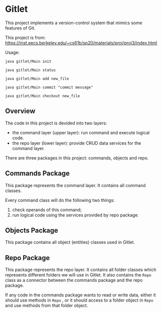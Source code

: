 # Gitlet

This project implements a version-control system that mimics some features of Git.

This project is from: https://inst.eecs.berkeley.edu/~cs61b/sp20/materials/proj/proj3/index.html

Usage:

```shell
java gitlet/Main init

java gitlet/Main status

java gitlet/Main add new_file

java gitlet/Main commit "commit message"

java gitlet/Main checkout new_file
```

## Overview

The code in this project is devided into two layers:

- the command layer (upper layer): run command and execute logical code.
- the repo layer (lower layer): provide CRUD data services for the command layer.

There are three packages in this project: commands, objects and repo.

## Commands Package

This package represents the command layer. It contains all command classes.

Every command class will do the following two things:

1. check operands of this command;
2. run logical code using the services provided by repo package.

## Objects Package

This package contains all object (entities) classes used in Gitlet.

## Repo Package

This package represents the repo layer. It contains all folder classes which represents different folders we will use in Gitlet. It also contains the `Repo` class as a connector between the commands package and the repo package.

If any code in the commands package wants to read or write data, either it should use methods in `Repo` , or it should access to a folder object in `Repo` and use methods from that folder object. 
